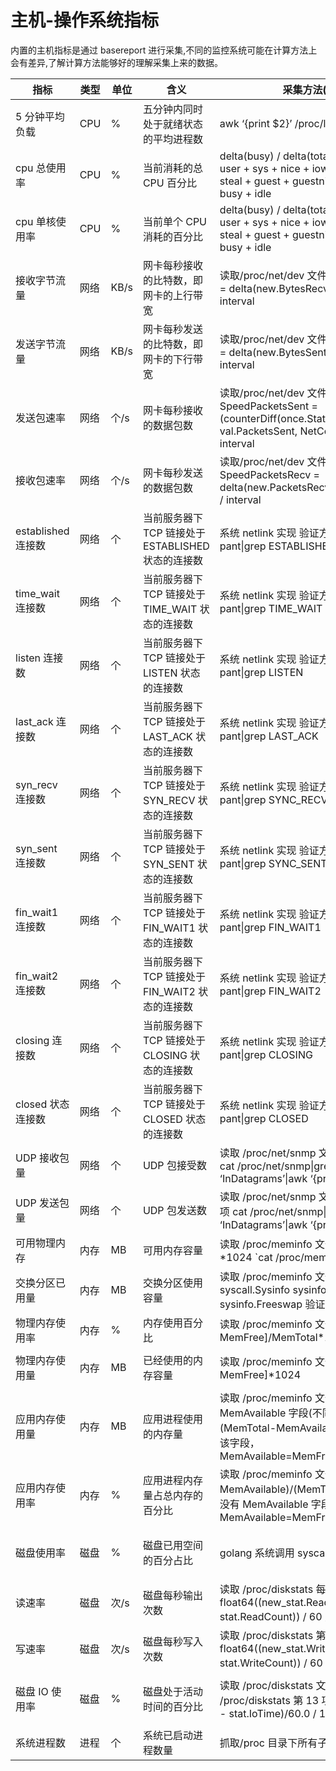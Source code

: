 # 主机-操作系统指标

内置的主机指标是通过 basereport 进行采集,不同的监控系统可能在计算方法上会有差异,了解计算方法能够好的理解采集上来的数据。

| 指标 | 类型 | 单位 | 含义 | 采集方法(Linux) | 采集方法(Windows) |
|------| --- | ---- | -----| -------------- | ---------------- |
| 5 分钟平均负载 | CPU | % | 五分钟内同时处于就绪状态的平均进程数 | awk ‘{print $2}’ /proc/loadavg | N/A |
| cpu 总使用率 | CPU | % | 当前消耗的总 CPU 百分比 | delta(busy) / delta(total) * 100 busy = user + sys + nice + iowait + irq + softirq + steal + guest + guestnice + stolen total = busy + idle | for /f “tokens=1,2,* delims==” %i in (‘wmic path Win32_PerfFormattedData_Counters_ProcessorInformation where "Name=’_Total’" get PercentIdleTime/value &#124; findstr PercentIdleTime’) do (set /a 100-%j) |
| cpu 单核使用率 | CPU | % | 当前单个 CPU 消耗的百分比 | delta(busy) / delta(total) * 100 busy = user + sys + nice + iowait + irq + softirq + steal + guest + guestnice + stolen total = busy + idle | for /f “tokens=1,2,* delims==” %i in (‘wmic path Win32_PerfFormattedData_Counters_ProcessorInformation where “not name like ‘%Total%’” get PercentIdleTime/value &#124; findstr PercentIdleTime’) do (set /a 100-%j) |
| 接收字节流量 | 网络 | KB/s | 网卡每秒接收的比特数，即网卡的上行带宽 | 读取/proc/net/dev 文件 第 1 项 SpeedRecv = delta(new.BytesRecv, old.BytesRecv) / interval | wmic path Win32_PerfRawData_Tcpip_NetworkInterface get BytesReceivedPersec/value &#124; findstr BytesReceivedPersec |
| 发送字节流量 | 网络 | KB/s | 网卡每秒发送的比特数，即网卡的下行带宽 | 读取/proc/net/dev 文件第 9 项 SpeedSent = delta(new.BytesSent, old.BytesSent) / interval | wmic path Win32_PerfRawData_Tcpip_NetworkInterface get BytesSentPersec/value &#124; findstr BytesSentPersec  |
| 发送包速率 | 网络 | 个/s | 网卡每秒接收的数据包数 | 读取/proc/net/dev 文件 第 10 项 SpeedPacketsSent = (counterDiff(once.Stat[i].PacketsSent, val.PacketsSent, NetCoutnerMaxSize)) / interval | wmic path Win32_PerfRawData_Tcpip_NetworkInterface get PacketsSentPersec/value &#124; findstr PacketsSentPersec |
| 接收包速率 | 网络 | 个/s | 网卡每秒发送的数据包数 | 读取/proc/net/dev 文件 第 2 项 SpeedPacketsRecv = delta(new.PacketsRecv, old.PacketsRecv) / interval | wmic path Win32_PerfRawData_Tcpip_NetworkInterface get PacketsReceivedPersec/value &#124; findstr PacketsReceivedPersec |
| established 连接数 | 网络 | 个 | 当前服务器下 TCP 链接处于 ESTABLISHED 状态的连接数 | 系统 netlink 实现 验证方法 netstat -pant&#124;grep ESTABLISHED | netstat -ano -p tcp &#124; more +4 &#124; find " ESTABLISHED " |
| time_wait 连接数 | 网络 | 个 | 当前服务器下 TCP 链接处于 TIME_WAIT 状态的连接数 | 系统 netlink 实现 验证方法 netstat -pant&#124;grep TIME_WAIT | netstat -ano -p tcp &#124; more +4 &#124; find " TIME_WAIT " |
| listen 连接数 | 网络 | 个 | 当前服务器下 TCP 链接处于 LISTEN 状态的连接数 | 系统 netlink 实现 验证方法 netstat -pant&#124;grep LISTEN | netstat -ano -p tcp &#124; more +4 &#124; find " LISTENING " |
| last_ack 连接数 | 网络 | 个 | 当前服务器下 TCP 链接处于 LAST_ACK 状态的连接数 | 系统 netlink 实现 验证方法 netstat -pant&#124;grep LAST_ACK | netstat -ano -p tcp &#124; more +4 &#124; find " LAST_ACK " |
| syn_recv 连接数 | 网络 | 个 | 当前服务器下 TCP 链接处于 SYN_RECV 状态的连接数 | 系统 netlink 实现 验证方法 netstat -pant&#124;grep SYNC_RECV | netstat -ano -p tcp &#124; more +4 &#124; find " SYN_RECV " |
| syn_sent 连接数 | 网络 | 个 | 当前服务器下 TCP 链接处于 SYN_SENT 状态的连接数 | 系统 netlink 实现 验证方法 netstat -pant&#124;grep SYNC_SENT | netstat -ano -p tcp &#124; more +4 &#124; find " SYN_SENT "  |
| fin_wait1 连接数 | 网络 | 个 | 当前服务器下 TCP 链接处于 FIN_WAIT1 状态的连接数 | 系统 netlink 实现 验证方法 netstat -pant&#124;grep FIN_WAIT1 | netstat -ano -p tcp &#124; more +4 &#124; find " FIN_WAIT_1 " |
| fin_wait2 连接数 | 网络 | 个 | 当前服务器下 TCP 链接处于 FIN_WAIT2 状态的连接数 | 系统 netlink 实现 验证方法 netstat -pant&#124;grep FIN_WAIT2 | netstat -ano -p tcp &#124; more +4 &#124; find " FIN_WAIT_2 " |
| closing 连接数 | 网络 | 个 | 当前服务器下 TCP 链接处于 CLOSING 状态的连接数 | 系统 netlink 实现 验证方法 netstat -pant&#124;grep CLOSING | netstat -ano -p tcp &#124; more +4 &#124; find " CLOSING " |
| closed 状态连接数 | 网络 | 个 | 当前服务器下 TCP 链接处于 CLOSED 状态的连接数 | 系统 netlink 实现 验证方法 netstat -pant&#124;grep CLOSED | netstat -ano -p tcp &#124; more +4 &#124; find " CLOSE " |
| UDP 接收包量 | 网络 | 个 | UDP 包接受数 | 读取 /proc/net/snmp 文件 InDatagrams 项 cat /proc/net/snmp&#124;grep Udp:&#124;grep -v ‘InDatagrams’&#124;awk ‘{print $2}’ | wmic path Win32_PerfFormattedData_Tcpip_UDPv4 get DatagramsReceivedPersec/value |
| UDP 发送包量 | 网络 | 个 | UDP 包发送数 | 读取 /proc/net/snmp 文件 OutDatagrams 项 cat /proc/net/snmp&#124;grep Udp:&#124;grep -v ‘InDatagrams’&#124;awk ‘{print $5}’ | 读取/proc/net/dev 文件 第 2 项 SpeedPacketsRecv = delta(new.PacketsRecv, old.PacketsRecv) / interval |
| 可用物理内存 | 内存 | MB | 可用内存容量 | 读取 /proc/meminfo 文件 MemTotal 字段*1024     `cat /proc/meminfo |grep 'MemTotal'|awk -F ':' '{print $2}'|awk '{print $1}'|awk '{print $1 * 1024}'`       | `for /f “tokens=1,2,* delims==” %i in (‘wmic OS get FreePhysicalMemory/value| findstr FreePhysicalMemory’) do (set /a %j/1024)` |
| 交换分区已用量 | 内存 | MB | 交换分区使用容量 | 读取 /proc/meminfo 文件 golang 系统调用 syscall.Sysinfo sysinfo.Totalswap - sysinfo.Freeswap 验证方法 free -m | wmic os get TotalSwapSpaceSize/value |
| 物理内存使用率 | 内存 | %  | 内存使用百分比 | 读取 /proc/meminfo 文件[MemTotal-MemFree]/MemTotal*100.0 | wmic os get FreePhysicalMemory,TotalVisibleMemorySize/value |
| 物理内存使用量 | 内存 | MB | 已经使用的内存容量 | 读取 /proc/meminfo 文件[MemTotal-MemFree]*1024 | wmic os get FreePhysicalMemory,TotalVisibleMemorySize/value &#124; findstr “FreePhysicalMemory TotalVisibleMemorySize” |
| 应用内存使用量 | 内存 | MB | 应用进程使用的内存量 | 读取 /proc/meminfo 文件 如果有 MemAvailable 字段(不同系统版本有差异)(MemTotal-MemAvailable)/1024,如果没有该字段，MemAvailable=MemFree+Buffers+Cached | N/A |
| 应用内存使用率 | 内存 | %  | 应用进程内存量占总内存的百分比 | 读取 /proc/meminfo 文件 (MemTotal-MemAvailable)/(MemTotal*100.0)，如果没有 MemAvailable 字段，则 MemAvailable=MemFree+Buffers+Cached | N/A |
| 磁盘使用率 | 磁盘 | % | 磁盘已用空间的百分占比 | golang 系统调用 syscall.Statfs 相当于 df | for /f “tokens=1,2,* delims==” %i in (‘wmic path Win32_PerfFormattedData_PerfDisk_LogicalDisk where “name like ‘%:%’” get PercentFreeSpace/value &#124; findstr PercentFreeSpace’) do (set /a 100-%j) |
| 读速率 | 磁盘 | 次/s | 磁盘每秒输出次数 | 读取 /proc/diskstats 每一行的第四项 float64((new_stat.ReadCount - stat.ReadCount)) / 60 只上报逻辑分区 | wmic path Win32_PerfFormattedData_PerfDisk_LogicalDisk get DiskReadsPersec/value |
| 写速率 | 磁盘 | 次/s | 磁盘每秒写入次数 | 读取 /proc/diskstats 第 8 项 float64((new_stat.WriteCount - stat.WriteCount)) / 60 只上报逻辑分区 | wmic path Win32_PerfFormattedData_PerfDisk_LogicalDisk get DiskWritesPersec/value |
| 磁盘 IO 使用率 | 磁盘 | % | 磁盘处于活动时间的百分比 | 读取 /proc/diskstats 文件读取 /proc/diskstats 第 13 项 (new_stat.IoTime - stat.IoTime)/60.0 / 1000.0 | for /f “tokens=1,2,* delims==” %i in (‘wmic path Win32_PerfFormattedData_PerfDisk_LogicalDisk where "Name=’_Total’" get PercentIdleTime/value &#124; findstr PercentIdleTime’) do (set /a 100-%j) |
| 系统进程数 | 进程 | 个 | 系统已启动进程数量 | 抓取/proc 目录下所有子目录数量 | wmic path win32_process get ProcessId/value |
